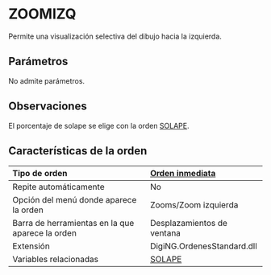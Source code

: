 # ZOOMIZQ

Permite una visualización selectiva del dibujo hacia la izquierda.

## Parámetros

No admite parámetros.

## Observaciones

El porcentaje de solape se elige con la orden [SOLAPE](/digi3d-net/referencia/ventana-de-dibujo/ordenes/z/SOLAPE.html).

## Características de la orden

| Tipo de orden | [Orden inmediata](zoomizq.md) |
| :--- | :--- |
| Repite automáticamente | No |
| Opción del menú donde aparece la orden | Zooms/Zoom izquierda |
| Barra de herramientas en la que aparece la orden | Desplazamientos de ventana |
| Extensión | DigiNG.OrdenesStandard.dll |
| Variables relacionadas | [SOLAPE](/digi3d-net/referencia/ventana-de-dibujo/ordenes/z/SOLAPE.html) |

